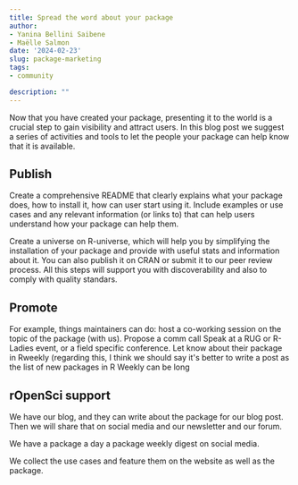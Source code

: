 ```yaml
---
title: Spread the word about your package
author:
- Yanina Bellini Saibene
- Maëlle Salmon
date: '2024-02-23'
slug: package-marketing
tags:
- community

description: ""
---
```



Now that you have created your package, presenting it to the world is a crucial step to gain visibility and attract users.  In this blog post we suggest a series of activities and tools to let the people your package can help know that it is available. 

## Publish

Create a comprehensive README that clearly explains what your package does, how to install it, how can user start using it. Include examples or use cases and any relevant information (or links to) that can help users understand how your package can help them. 

Create a universe on R-universe, which will help you by simplifying the installation of your package and provide with useful stats and information about it.  You can also publish it on CRAN or submit it to our peer review process. All this steps will support you with discoverability and also to comply with quality standars.  

## Promote 

For example, things maintainers can do:
host a co-working session on the topic of the package (with us).
Propose a comm call
Speak at a RUG or R-Ladies event, or a field specific conference.
Let know about their package in Rweekly (regarding this, I think we should say it's better to write a post as the list of new packages in R Weekly can be long


## rOpenSci support

We have our blog, and they can write about the package for our blog post.  Then we will share that on social media and our newsletter and our forum.

We have a package a day a package weekly digest on social media.

We collect the use cases and feature them on the website as well as the package.
